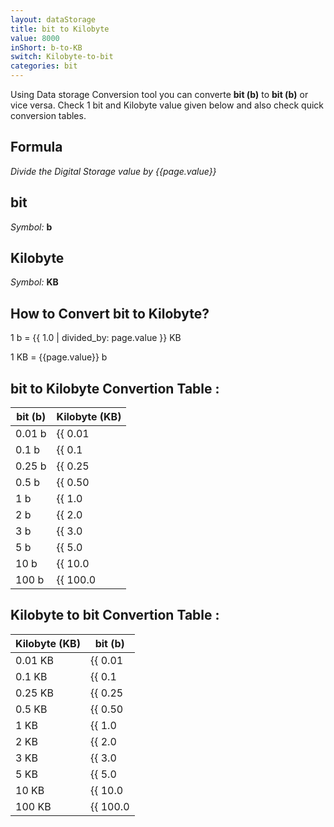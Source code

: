 ```yaml
---
layout: dataStorage
title: bit to Kilobyte
value: 8000
inShort: b-to-KB
switch: Kilobyte-to-bit
categories: bit
---
```


Using Data storage Conversion tool you can converte **bit (b)** to **bit (b)** or vice versa. Check 1 bit and Kilobyte value given below and also check quick conversion tables.

## Formula
*Divide the Digital Storage value by {{page.value}}*

## bit
*Symbol:* **b**

## Kilobyte
*Symbol:* **KB**

## How to Convert bit to Kilobyte?

1 b = {{ 1.0 | divided_by: page.value }} KB

1 KB = {{page.value}} b


## bit to Kilobyte Convertion Table :

| bit (b) | Kilobyte (KB) |
| ---- | ---- |
| 0.01 b | {{ 0.01 | divided_by: page.value }} KB |
| 0.1 b | {{ 0.1 | divided_by: page.value }} KB |
| 0.25 b | {{ 0.25 | divided_by: page.value }} KB |
| 0.5 b | {{ 0.50 | divided_by: page.value }} KB |
| 1 b | {{ 1.0 | divided_by: page.value }} KB |
| 2 b | {{ 2.0 | divided_by: page.value }} KB |
| 3 b | {{ 3.0 | divided_by: page.value }} KB |
| 5 b | {{ 5.0 | divided_by: page.value }} KB |
| 10 b | {{ 10.0 | divided_by: page.value }} KB |
| 100 b | {{ 100.0 | divided_by: page.value }} KB |

## Kilobyte to bit Convertion Table :

| Kilobyte (KB) | bit (b) |
| ---- | ---- |
| 0.01 KB | {{ 0.01 | times: page.value }} b |
| 0.1 KB | {{ 0.1 | times: page.value }} b |
| 0.25 KB | {{ 0.25 | times: page.value }} b |
| 0.5 KB | {{ 0.50 | times: page.value }} b |
| 1 KB | {{ 1.0 | times: page.value }} b |
| 2 KB | {{ 2.0 | times: page.value }} b |
| 3 KB | {{ 3.0 | times: page.value }} b |
| 5 KB | {{ 5.0 | times: page.value }} b |
| 10 KB | {{ 10.0 | times: page.value }} b |
| 100 KB | {{ 100.0 | times: page.value }} b |


<script>
document.getElementById('selectInput')[0].selected = true
document.getElementById('selectOutput')[4].selected = true
</script>
